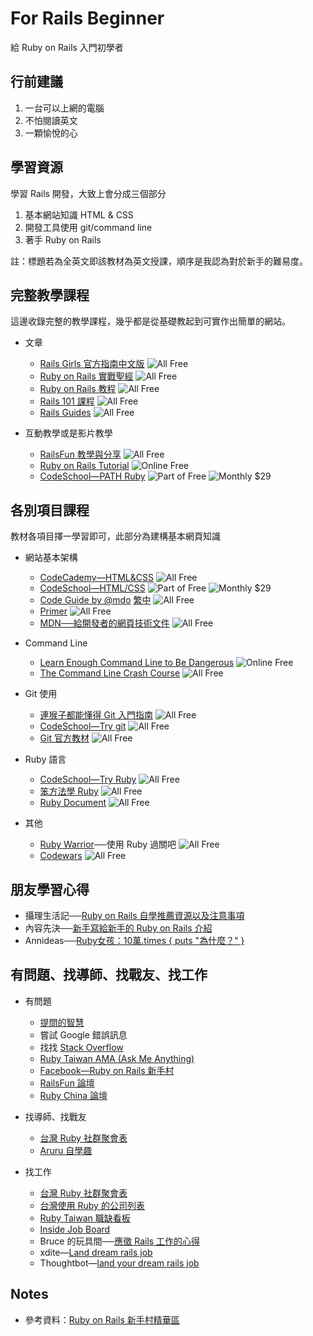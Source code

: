 # For Rails Beginner

給 Ruby on Rails 入門初學者


## 行前建議

1. 一台可以上網的電腦
2. 不怕閱讀英文
3. 一顆愉悅的心


## 學習資源

學習 Rails 開發，大致上會分成三個部分

1. 基本網站知識 HTML & CSS
2. 開發工具使用 git/command line
3. 著手 Ruby on Rails

註：標題若為全英文即該教材為英文授課，順序是我認為對於新手的難易度。


## 完整教學課程

這邊收錄完整的教學課程，幾乎都是從基礎教起到可實作出簡單的網站。

- 文章
  - [Rails Girls 官方指南中文版](http://railsgirls.tw/) ![][All/Free]
  - [Ruby on Rails 實戰聖經](https://ihower.tw/rails4/) ![][All/Free]
  - [Ruby on Rails 教程](http://railstutorial-china.org/) ![][All/Free]
  - [Rails 101 課程](http://courses.growthschool.com/courses/rails-101) ![][All/Free]
  - [Rails Guides](http://guides.rubyonrails.org/) ![][All/Free]

- 互動教學或是影片教學
  - [RailsFun 教學與分享](https://www.youtube.com/playlist?list=PLJ6M-k9dQEQ3VsyOZQwjZ5GdjaLJH3eB_) ![][All/Free]
  - [Ruby on Rails Tutorial](https://www.railstutorial.org/) ![][Online/Free]
  - [CodeSchool—PATH Ruby](https://www.codeschool.com/paths/ruby) ![][Part of/Free] ![][Monthly/$29]


## 各別項目課程

教材各項目擇一學習即可，此部分為建構基本網頁知識

- 網站基本架構

  - [CodeCademy—HTML&CSS](https://www.codecademy.com/learn/web)
    ![][All/Free]
  - [CodeSchool—HTML/CSS](https://www.codeschool.com/paths/html-css) ![][Part of/Free] ![][Monthly/$29]
  - [Code Guide by @mdo](http://mdo.github.io/code-guide/) [繁中](http://juanitofatas.com/code-guide/) ![][All/Free]
  - [Primer](http://primercss.io) ![][All/Free]
  - [MDN──給開發者的網頁技術文件](https://developer.mozilla.org/zh-TW/docs/Web)
    ![][All/Free]

- Command Line

  - [Learn Enough Command Line to Be Dangerous](http://www.learnenough.com/command-line-tutorial)
    ![][Online/Free]
  - [The Command Line Crash Course](http://cli.learncodethehardway.org/book/)
    ![][All/Free]

- Git 使用

  - [連猴子都能懂得 Git 入門指南](https://backlogtool.com/git-guide/tw/)
    ![][All/Free]
  - [CodeSchool—Try git](https://www.codeschool.com/courses/try-git)
    ![][All/Free]
  - [Git 官方教材](http://git-scm.com/book/zh/ch1-4.html)
    ![][All/Free]

- Ruby 語言

  - [CodeSchool—Try Ruby](https://www.codeschool.com/courses/try-ruby)
    ![][All/Free]
  - [笨方法學 Ruby](http://lrthw.github.io/)
    ![][All/Free]
  - [Ruby Document](http://ruby-doc.org)
    ![][All/Free]

- 其他

  - [Ruby Warrior](https://www.bloc.io/ruby-warrior/#/)──使用 Ruby 過關吧
    ![][All/Free]
  - [Codewars](http://www.codewars.com/)
    ![][All/Free]


## 朋友學習心得

- 攝理生活記──[Ruby on Rails 自學推薦資源以及注意事項](http://blog.cgmlife.net/posts/2014/04/12/recommended-ruby-on-rails-learning-resources)
- 內容先決──[新手寫給新手的 Ruby on Rails 介紹](http://disco26.logdown.com/posts/168410-novice-to-novice-ruby-on-rails-introduction)
- Annideas──[Ruby女孩：10萬.times { puts "為什麼？" }](http://blog.annideas.com/ironman7)

## 有問題、找導師、找戰友、找工作

- 有問題
  - [提問的智慧](https://github.com/ryanhanwu/How-To-Ask-Questions-The-Smart-Way)
  - 嘗試 Google 錯誤訊息
  - 找找 [Stack Overflow](http://stackoverflow.com/)
  - [Ruby Taiwan AMA (Ask Me Anything)](https://github.com/rubytaiwan/AMA)
  - [Facebook—Ruby on Rails 新手村](https://www.facebook.com/groups/RailsRookie/)
  - [RailsFun 論壇](http://railsfun.tw/)
  - [Ruby China 論壇](https://ruby-china.org/)

- 找導師、找戰友
  - [台灣 Ruby 社群聚會表](https://github.com/rubytaiwan/rubytw-reboot/wiki/Meetups)
  - [Aruru 自學趣](http://www.aruru.co/)

- 找工作
  - [台灣 Ruby 社群聚會表](https://github.com/rubytaiwan/rubytw-reboot/wiki/Meetups)
  - [台灣使用 Ruby 的公司列表](https://github.com/rubytaiwan/AMA/wiki/Companies)
  - [Ruby Taiwan 職缺看板](http://jobs.ruby.tw/)
  - [Inside Job Board](https://jobs.inside.com.tw/jobs/index?c=&k=ruby+rails)
  - Bruce 的玩具間──[應徵 Rails 工作的心得](http://toyroom.bruceli.net/tw/2014/02/26/my-experience-on-applying-rails-jobs.html)
  - xdite—[Land dream rails job](https://xdite.gitbooks.io/land-dream-rails-job/content/)
  - Thoughtbot—[land your dream rails job](https://upcase.com/pages/land-your-dream-rails-job)


## Notes

- 參考資料：[Ruby on Rails 新手村精華區](http://bit.ly/1A3j4zE)


[All/Free]: https://img.shields.io/badge/All-free-green.svg?style=flat-square "All Free"
[Online/Free]: https://img.shields.io/badge/Online-free-green.svg?style=flat-square "Online Free"
[Part of/Free]: https://img.shields.io/badge/Part_of-free-green.svg?style=flat-square "Part of Free"
[Monthly/$29]: https://img.shields.io/badge/Monthly-$29-red.svg?style=flat-square "Monthly $29"
